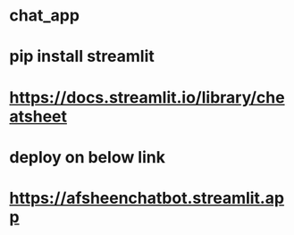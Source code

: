 # chat_app
# pip install streamlit
# https://docs.streamlit.io/library/cheatsheet
# deploy on below link
# https://afsheenchatbot.streamlit.app
